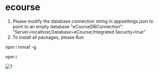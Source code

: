 # ecourse

1. Please modify the database connection string in appsettings.json to point to an empty database
"eCourseDBConnection": "Server=localhost;Database=eCourse;Integrated Security=true"
2. To install all packages, please Run


npm i rimraf -g

npm i

![1](https://user-images.githubusercontent.com/12889227/58137140-596ee080-7c74-11e9-8020-a02555a16cde.PNG)
